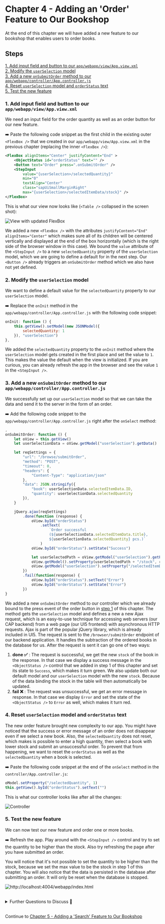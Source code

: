 # Chapter 4 - Adding an 'Order' Feature to Our Bookshop

At the end of this chapter we will have added a new feature to our bookshop that enables users to order books.

## Steps

[1. Add input field and button to our `app/webapp/view/App.view.xml`](#1-add-input-field-and-button-to-our-appwebappviewappviewxml)<br>
[2. Modify the `userSelection` model](#2-modify-the-userselection-model)<br>
[3. Add a new `onSubmitOrder` method to our `app/webapp/controller/App.controller.js`](#3-add-a-new-onsubmitorder-method-to-our-appwebappcontrollerappcontrollerjs)<br>
[4. Reset `userSelection` model and `orderStatus` text](#4-reset-userselection-model-and-orderstatus-text)<br>
[5. Test the new feature](#5-test-the-new-feature)<br>

### 1. Add input field and button to our `app/webapp/view/App.view.xml`

We need an input field for the order quantity as well as an order button for our new feature.

➡️ Paste the following code snippet as the first child in the existing outer `<FlexBox />` that we created in our `app/webapp/view/App.view.xml` in the previous chapter (replacing the inner `<FlexBox />`):

```xml
<FlexBox alignItems="Center" justifyContent="End" >
    <ObjectStatus id="orderStatus" text="" />
    <Button text="Order" press=".onSubmitOrder" />
    <StepInput
        value="{userSelection>/selectedQuantity}"
        min="0"
        textAlign="Center"
        class="sapUiSmallMarginRight"
        max="{userSelection>/selectedItemData/stock}" />                        
</FlexBox>
```

This is what our view now looks like (`<Table />` collapsed in the screen shot):

![View with updated FlexBox](/chapters/chapter04/chapter04-01.png)

We added a new `<FlexBox />` with the attributes `justifyContent="End" alignItems="Center"` which makes sure all of its children will be centered vertically and displayed at the end of the box horizontally (which is the right side of the browser window in this case). We bound the `value` attribute of the `<StepInput />` to a new `selectedQuantity` property of the `userSelection` model, which we are going to define a default for in the next step. Our `<Button />` already triggers an `onSubmitOrder` method which we also have not yet defined.

### 2. Modify the `userSelection` model

We want to define a default value for the `selectedQuantity` property to our `userSelection` model.

➡️ Replace the `onInit` method in the `app/webapp/controller/App.controller.js` with the following code snippet:

```javascript
onInit: function () {
    this.getView().setModel(new JSONModel({
        selectedQuantity: 1
    }), "userSelection")
},
```

We added the `selectedQuantity` property to the `onInit` method where the `userSelection` model gets created in the first place and set the value to `1`. This makes the value the default when the view is initialized. If you are curious, you can already refresh the app in the browser and see the value `1` in the `<StepInput />`.

### 3. Add a new `onSubmitOrder` method to our `app/webapp/controller/App.controller.js`

We successfully set up our `userSelection` model so that we can take the data and send it to the server in the form of an order. 

➡️ Add the following code snippet to the `app/webapp/controller/App.controller.js` right after the `onSelect` method:

```javascript
,
onSubmitOrder: function () {
    let oView = this.getView()
    let userSelectionData = oView.getModel("userSelection").getData()

    let reqSettings = {
        "url": "/browse/submitOrder",
        "method": "POST",
        "timeout": 0,
        "headers": {
            "Content-Type": "application/json"
        },
        "data": JSON.stringify({
            "book": userSelectionData.selectedItemData.ID,
            "quantity": userSelectionData.selectedQuantity
        }),
    }

    jQuery.ajax(reqSettings)
        .done(function (response) {
            oView.byId("orderStatus")
                .setText(
                    `Order successful 
                    (${userSelectionData.selectedItemData.title}, 
                    ${userSelectionData.selectedQuantity} pcs.)`
                )
            oView.byId("orderStatus").setState("Success")

            let userSelectedPath = oView.getModel("userSelection").getProperty("/selectedItemPath")
            oView.getModel().setProperty(userSelectedPath + "/stock", response.stock)
            oView.getModel("userSelection").setProperty("/selectedItemData/stock", response.stock) 
        })
        .fail(function(response) {
            oView.byId("orderStatus").setText("Error")
            oView.byId("orderStatus").setState("Error")
        })
}
```

We added a new `onSubmitOrder` method to our controller which we already bound to the press event of the order button in [step 1](/chapters/chapter04#1-add-input-field-and-button-to-our-appwebappviewappviewxml) of this chapter. The method gets the `userSelection` model and defines a new a new Ajax request, which is an easy-to-use technique for accessing web servers (our CAP backend) from a web page (our UI5 frontend) with asynchronous HTTP requests. Ajax is part of the popular jQuery library, which is already included in UI5. The request is sent to the `/browser/submitOrder` endpoint of our backend application. It handles the subtraction of the ordered books in the database for us. After the request is sent it can go one of two ways:
1. **done ✅** : The request is successful, we get the new `stock` of the book in the response. In that case we display a success message in the `<ObjectStatus />` control that we added in step 1 of this chapter and set its state to `Success`, which makes it turn green. We also update both our default model and our `userSelection` model with the new `stock`. Because of the data binding the stock in the table will then automatically be updated.
1. **fail ❌** : The request was unsuccessful, we get an error message in response. In that case we display `Error` and set the state of the  `<ObjectStatus />` to `Error` as well, which makes it turn red.

### 4. Reset `userSelection` model and `orderStatus` text

The new order feature brought new complexity to our app. You might have noticed that the success or error message of an order does not disappear even if we select a new book. Also, the `selectedQuantity` does not reset, which makes is possible to enter a high quantity, then select a book with lower stock and submit an unsuccessful order. To prevent that from happening, we want to reset the `orderStatus` as well as the `selectedQuantity` when a book is selected.

➡️ Paste the following code snippet at the end of the `onSelect` method in the `controller/App.controller.js`:

```javascript
oModel.setProperty("/selectedQuantity", 1)
this.getView().byId("orderStatus").setText("")
```

This is what our controller looks like after all the changes:

![Controller](/chapters/chapter04/chapter04-02.png)

### 5. Test the new feature

We can now test our new feature and order one or more books.

➡️ Refresh the app. Play around with the `<StepInput />` control and try to set the quantity to be higher than the stock. Also try refreshing the page after you have submitted an order.

You will notice that it's not possible to set the quantity to be higher than the stock, because we set the max value to be the stock in step 1 of this chapter. You will also notice that the data is persisted in the database after submitting an order. It will only be reset when the database is stopped.

![http://localhost:4004/webapp/index.html](/chapters/chapter04/chapter04-result.png)

<br>
<details><summary>Further Questions to Discuss 🤔</summary>

<br>

- What other options are there to send requests to the backend from your UI5 application?

</details>
<br>

Continue to [Chapter 5 - Adding a 'Search' Feature to Our Bookshop](/chapters/chapter05)
